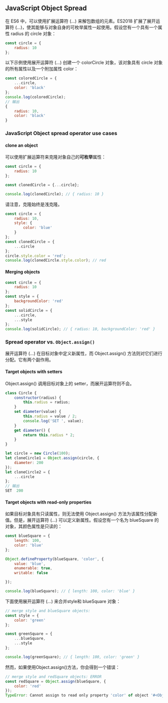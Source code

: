 ## JavaScript Object Spread

在 ES6 中，可以使用扩展运算符 (...) 来解包数组的元素。ES2018 扩展了展开运算符 (...)，使其能够与对象自身的可枚举属性一起使用。假设您有一个具有一个属性 radius 的 circle 对象：

```js
const circle = {
    radius: 10
};
```

以下示例使用展开运算符 (...) 创建一个 colorCircle 对象，该对象具有 circle 对象的所有属性以及一个附加属性 color：

```js
const coloredCircle = {
    ...circle,
    color: 'black'
};
console.log(coloredCircle);
// 输出
{
    radius: 10,
    color: 'black'
}
```

### JavaScript Object spread operator use cases

#### clone an object

可以使用扩展运算符来克隆对象自己的**可枚举**属性：

```js
const circle = {
    radius: 10
};

const clonedCircle = {...circle};

console.log(clonedCircle); // { radius: 10 }
```

请注意，克隆始终是浅克隆。

```js
const circle = {
    radius: 10,
    style: {
        color: 'blue'
    }
};
const clonedCircle = {
    ...circle
};
circle.style.color = 'red';
console.log(clonedCircle.style.color); // red
```

#### Merging objects

```js
const circle = {
    radius: 10
};
const style = {
    backgroundColor: 'red'
};
const solidCircle = {
    ...circle,
    ...style
};
console.log(solidCircle); // { radius: 10, backgroundColor: 'red' }
```

### Spread operator vs. `Object.assign()`

展开运算符 (...) 在目标对象中定义新属性，而 Object.assign() 方法则对它们进行分配。它有两个副作用。

#### Target objects with setters

Object.assign() 调用目标对象上的 setter，而展开运算符则不会。

```js
class Circle {
    constructor(radius) {
        this.radius = radius;
    }
    set diameter(value) {
        this.radius = value / 2;
        console.log('SET ', value);
    }
    get diameter() {
        return this.radius * 2;
    }
}

let circle = new Circle(100);
let cloneCircle1 = Object.assign(circle, {
    diameter: 200
});
let cloneCircle2 = {
    ...circle
};
// 输出
SET  200
```

#### Target objects with read-only properties

如果目标对象具有只读属性，则无法使用 Object.assign() 方法为该属性分配新值。但是，展开运算符 (...) 可以定义新属性。假设您有一个名为 blueSquare 的对象，其颜色属性是只读的：

```js
const blueSquare = {
    length: 100,
    color: 'blue'
};

Object.defineProperty(blueSquare, 'color', {
    value: 'blue',
    enumerable: true,
    writable: false

});

console.log(blueSquare); // { length: 100, color: 'blue' }
```

下面使用展开运算符 (...) 来合并style和 blueSquare 对象：

```js
// merge style and blueSquare objects:
const style = {
    color: 'green'
};

const greenSquare = {
    ...blueSquare,
    ...style
};

console.log(greenSquare); // { length: 100, color: 'green' }
```

然而，如果使用Object.assign()方法，你会得到一个错误：

```js
// merge style and redSquare objects: ERROR
const redSquare = Object.assign(blueSquare, {
    color: 'red'
});
TypeError: Cannot assign to read only property 'color' of object '#<Object>'
```